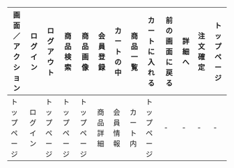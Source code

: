 |画面／アクション|ログイン|ログアウト|商品検索|商品画像|会員登録|カートの中|商品一覧|カートに入れる|前の画面に戻る|詳細へ|注文確定|トップページ|
|---------------|-------|---------|-------|--------|-------|---------|-------|-------------|-------------|-----|-------|-----------|
|トップページ|ログイン|トップページ|トップページ|トップページ|商品詳細|会員情報|カート内|トップページ|-|-|-|-|トップページ|
